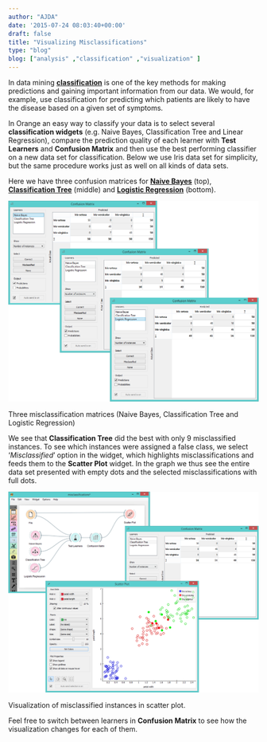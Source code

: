```yaml
---
author: "AJDA"
date: '2015-07-24 08:03:40+00:00'
draft: false
title: "Visualizing Misclassifications"
type: "blog"
blog: ["analysis" ,"classification" ,"visualization" ]
---
```


In data mining **[classification](https://en.wikipedia.org/wiki/Statistical_classification)** is one of the key methods for making predictions and gaining important information from our data. We would, for example, use classification for predicting which patients are likely to have the disease based on a given set of symptoms.

In Orange an easy way to classify your data is to select several **classification widgets** (e.g. Naive Bayes, Classification Tree and Linear Regression), compare the prediction quality of each learner with **Test Learners** and **Confusion Matrix** and then use the best performing classifier on a new data set for classification. Below we use Iris data set for simplicity, but the same procedure works just as well on all kinds of data sets.

Here we have three confusion matrices for **[Naive Bayes](https://en.wikipedia.org/wiki/Naive_Bayes_classifier)** (top), **[Classification Tree](https://en.wikipedia.org/wiki/Decision_tree_learning)** (middle) and **[Logistic Regression](https://en.wikipedia.org/wiki/Multinomial_logistic_regression)** (bottom).



![](Misclassification-matrices.png)

Three misclassification matrices (Naive Bayes, Classification Tree and Logistic Regression)



We see that **Classification Tree** did the best with only 9 misclassified instances. To see which instances were assigned a false class, we select ‘_Misclassified_’ option in the widget, which highlights misclassifications and feeds them to the **Scatter Plot** widget. In the graph we thus see the entire data set presented with empty dots and the selected misclassifications with full dots.

![](misclassification-schema-scatterplot.png)

Visualization of misclassified instances in scatter plot.



Feel free to switch between learners in **Confusion Matrix** to see how the visualization changes for each of them.


